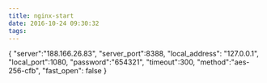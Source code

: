 ```yaml
---
title: nginx-start
date: 2016-10-24 09:30:32
tags:
---
```



{
    "server":"188.166.26.83",
    "server_port":8388,
    "local_address": "127.0.0.1",
    "local_port":1080,
    "password":"654321",
    "timeout":300,
    "method":"aes-256-cfb",
    "fast_open": false
}